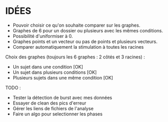 # IDÉES
- Pouvoir choisir ce qu'on souhaite comparer sur les graphes.
- Graphes de 6 pour un dossier ou plusieurs avec les mêmes conditions.
- Possibilité d'uniformiser à 0.
- Graphes points et un vecteur ou pas de points et plusieurs vecteurs.
- Comparer automatiquement la stimulation à toutes les racines

Choix des graphes (toujours les 6 graphes : 2 côtés et 3 racines) :
- Un sujet dans une condition [OK]
- Un sujet dans plusieurs conditions [OK]
- Plusieurs sujets dans une même condition [OK]

TODO :
- Tester la détection de burst avec mes données
- Essayer de clean des pics d'erreur
- Gérer les liens de fichiers de l'analyse
- Faire un algo pour selectionner les phases